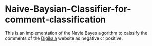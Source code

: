 # Naive-Baysian-Classifier-for-comment-classification

This is an implementation of the Navie Bayes algorithm to calssify the comments of the [Digikala](https://www.digikala.com/) website as negative or positive.
